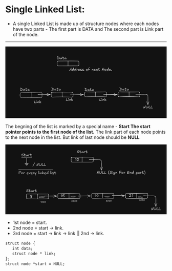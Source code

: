 # Single Linked List:
   - A single Linked List is made up of structure nodes where each nodes have two parts - The first part is DATA and The second part is Link part of the node.
---

![Single linked list node structure](Single_Linked_list_structure.png)

   The begning of the list is marked by a special name - **Start The start pointer points to the first node of the list.**
   The link part of each node points to the next node in the list. But link of last node should be **NULL**
   
![Single linked list Examples](Single_Linked_List_Example.png)
 
   - 1st node = start.
   - 2nd node = start -> link.
   - 3rd node = start -> link -> link || 2nd -> link.
     
```
struct node {
   int data;
   struct node * link;
};
struct node *start = NULL;
```

